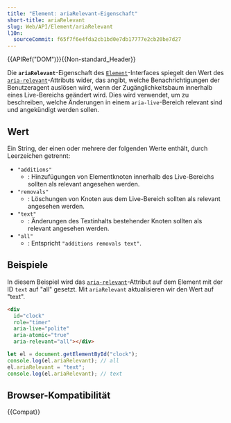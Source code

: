 ```yaml
---
title: "Element: ariaRelevant-Eigenschaft"
short-title: ariaRelevant
slug: Web/API/Element/ariaRelevant
l10n:
  sourceCommit: f65f7f6e4fda2cb1bd0e7db17777e2cb20be7d27
---
```


{{APIRef("DOM")}}{{Non-standard_Header}}

Die **`ariaRelevant`**-Eigenschaft des [`Element`](/de/docs/Web/API/Element)-Interfaces spiegelt den Wert des [`aria-relevant`](/de/docs/Web/Accessibility/ARIA/Reference/Attributes/aria-relevant)-Attributs wider, das angibt, welche Benachrichtigungen der Benutzeragent auslösen wird, wenn der Zugänglichkeitsbaum innerhalb eines Live-Bereichs geändert wird. Dies wird verwendet, um zu beschreiben, welche Änderungen in einem `aria-live`-Bereich relevant sind und angekündigt werden sollen.

## Wert

Ein String, der einen oder mehrere der folgenden Werte enthält, durch Leerzeichen getrennt:

- `"additions"`
  - : Hinzufügungen von Elementknoten innerhalb des Live-Bereichs sollten als relevant angesehen werden.
- `"removals"`
  - : Löschungen von Knoten aus dem Live-Bereich sollten als relevant angesehen werden.
- `"text"`
  - : Änderungen des Textinhalts bestehender Knoten sollten als relevant angesehen werden.
- `"all"`
  - : Entspricht `"additions removals text"`.

## Beispiele

In diesem Beispiel wird das [`aria-relevant`](/de/docs/Web/Accessibility/ARIA/Reference/Attributes/aria-relevant)-Attribut auf dem Element mit der ID `text` auf "all" gesetzt. Mit `ariaRelevant` aktualisieren wir den Wert auf "text".

```html
<div
  id="clock"
  role="timer"
  aria-live="polite"
  aria-atomic="true"
  aria-relevant="all"></div>
```

```js
let el = document.getElementById("clock");
console.log(el.ariaRelevant); // all
el.ariaRelevant = "text";
console.log(el.ariaRelevant); // text
```

## Browser-Kompatibilität

{{Compat}}
